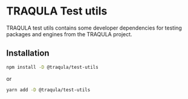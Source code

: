 # TRAQULA Test utils

TRAQULA test utils contains some developer dependencies for testing packages and engines from the TRAQULA project.

## Installation

```bash
npm install -D @traqula/test-utils
```

or

```bash
yarn add -D @traqula/test-utils
```